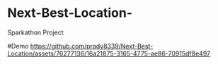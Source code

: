 # Next-Best-Location-
Sparkathon Project

#Demo
https://github.com/prady8339/Next-Best-Location/assets/76277136/16a21875-3165-4775-ae86-70915df8e497

